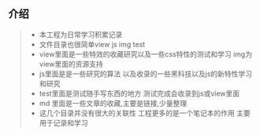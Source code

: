 ## 介绍
> * 本工程为日常学习积累记录
> * 文件目录也很简单view js img test
> * view里面是一些特效的收藏研究以及一些css特性的测试和学习 img为view里面的资源支持
> * js里面是是一些研究的算法 以及收录的一些黑科技以及js的新特性学习和研究
> * test里面是测试随手写东西的地方 测试完成会收录到js或view里面
> * md 里面是一些文章的收藏,主要是链接,少量整理
> * 这几个目录并没有很大的关联性 工程更多的是一个笔记本的作用  主要用于记录和学习
